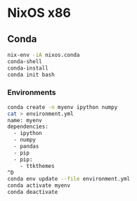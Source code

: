 # NixOS x86

## Conda

```sh
nix-env -iA nixos.conda
conda-shell
conda-install
conda init bash
```

### Environments

```sh
conda create -n myenv ipython numpy
cat > environment.yml
name: myenv
dependencies:
  - ipython
  - numpy
  - pandas
  - pip
  - pip:
    - ttkthemes
^D
conda env update --file environment.yml
conda activate myenv
conda deactivate
```
